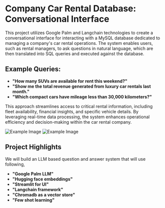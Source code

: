 # Company Car Rental Database: Conversational Interface

This project utilizes Google Palm and Langchain technologies to create a conversational interface for interacting with a MySQL database dedicated to managing a company's car rental operations. The system enables users, such as rental managers, to ask questions in natural language, which are then translated into SQL queries and executed against the database.

## Example Queries:
- **"How many SUVs are available for rent this weekend?"**
- **"Show me the total revenue generated from luxury car rentals last month."**
- **"Which compact cars have mileage less than 30,000 kilometers?"**

This approach streamlines access to critical rental information, including fleet availability, financial insights, and specific vehicle details. By leveraging real-time data processing, the system enhances operational efficiency and decision-making within the car rental company.

![Example Image](images/Preview1)
![Example Image](images/Preview2)

## Project Highlights
We will build an LLM based question and answer system that will use following,
- **"Google Palm LLM"**
- **"Hugging face embeddings"**
- **"Streamlit for UI"**
- **"Langchain framework"**
- **"Chromadb as a vector store"**
- **"Few shot learning"**
